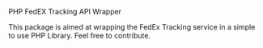 PHP FedEX Tracking API Wrapper

This package is aimed at wrapping the FedEx Tracking service in a simple to use PHP Library. Feel free to contribute.
